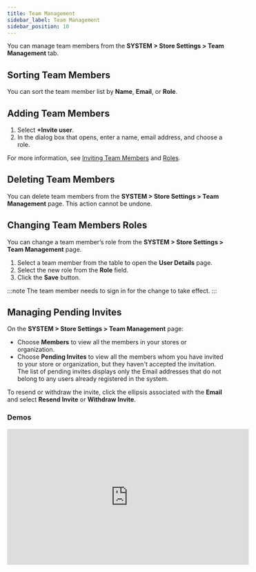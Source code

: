 ```yaml
---
title: Team Management
sidebar_label: Team Management
sidebar_position: 10
---
```


You can manage team members from the **SYSTEM > Store Settings > Team Management** tab.

## Sorting Team Members

You can sort the team member list by **Name**, **Email**, or **Role**.

## Adding Team Members

1. Select **+Invite user**.
1. In the dialog box that opens, enter a name, email address, and choose a role.

For more information, see [Inviting Team Members](/docs/commerce-manager/team-management/#adding-team-members) and [Roles](/guides/Getting%20Started/team-management/roles).

## Deleting Team Members

You can delete team members from the **SYSTEM > Store Settings > Team Management** page. This action cannot be undone.

## Changing Team Members Roles

You can change a team member’s role from the **SYSTEM > Store Settings > Team Management** page.

1. Select a team member from the table to open the **User Details** page.
1. Select the new role from the **Role** field.
1. Click the **Save** button.

:::note
The team member needs to sign in for the change to take effect.
:::

## Managing Pending Invites

On the **SYSTEM > Store Settings > Team Management** page:
- Choose **Members** to view all the members in your stores or organization.
- Choose **Pending Invites** to view all the members whom you have invited to your store or organization, but they haven't accepted the invitation. The list of pending invites displays only the Email addresses that do not belong to any users already registered in the system.

To resend or withdraw the invite, click the ellipsis associated with the **Email** and select **Resend Invite** or **Withdraw Invite**.

### Demos

<iframe width="560" height="315" src="https://www.youtube.com/embed/kNNRGPrqHXg" title="Understanding Roles in Commerce Manager" frameborder="0" allow="accelerometer; autoplay; clipboard-write; encrypted-media; gyroscope; picture-in-picture; web-share" referrerpolicy="strict-origin-when-cross-origin" allowfullscreen></iframe>

